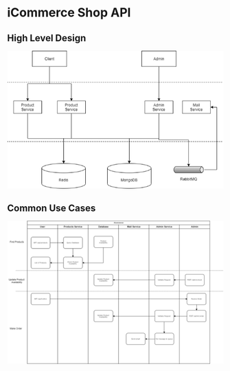 # iCommerce Shop API

## High Level Design

![Architecture Design](<https://github.com/thanhlam2410/iComerce/blob/master/iCommerce-design.png>)

## Common Use Cases

![Common Use Cases](<https://github.com/thanhlam2410/iComerce/blob/master/iCommerce-use-case.png>)

